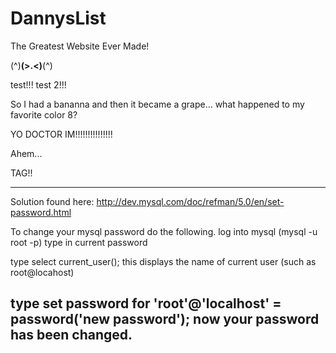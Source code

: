 DannysList
==========

The Greatest Website Ever Made!

(^)__(>.<)__(^)

test!!!
test 2!!!


So I had a bananna and then it became a grape... what happened to my favorite color 8?


YO DOCTOR IM!!!!!!!!!!!!!!!


Ahem...

TAG!!

---
Solution found here: http://dev.mysql.com/doc/refman/5.0/en/set-password.html

To change your mysql password do the following.
log into mysql (mysql -u root -p)
type in current password

type select current_user();
this displays the name of current user (such as root@locahost)

type set password for 'root'@'localhost' = password('new password');
now your password has been changed.
---

